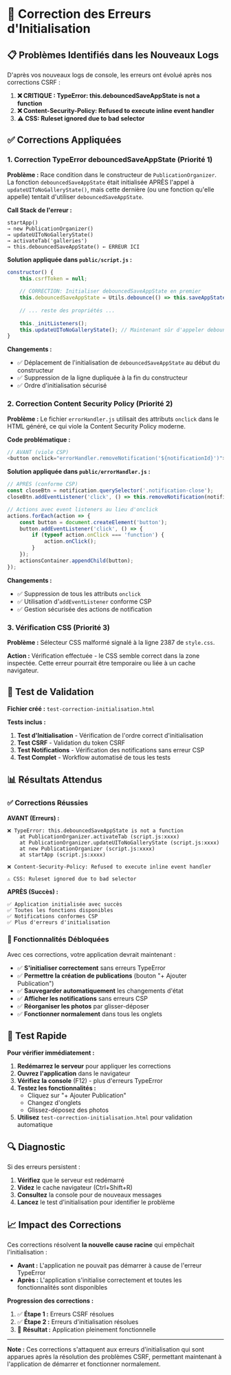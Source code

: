 # 🔧 Correction des Erreurs d'Initialisation

## 📋 Problèmes Identifiés dans les Nouveaux Logs

D'après vos nouveaux logs de console, les erreurs ont évolué après nos corrections CSRF :

1. **❌ CRITIQUE : TypeError: this.debouncedSaveAppState is not a function**
2. **❌ Content-Security-Policy: Refused to execute inline event handler**
3. **⚠️ CSS: Ruleset ignored due to bad selector**

## ✅ Corrections Appliquées

### 1. Correction TypeError debouncedSaveAppState (Priorité 1)

**Problème :** Race condition dans le constructeur de `PublicationOrganizer`. La fonction `debouncedSaveAppState` était initialisée APRÈS l'appel à `updateUIToNoGalleryState()`, mais cette dernière (ou une fonction qu'elle appelle) tentait d'utiliser `debouncedSaveAppState`.

**Call Stack de l'erreur :**
```
startApp() 
→ new PublicationOrganizer() 
→ updateUIToNoGalleryState() 
→ activateTab('galleries') 
→ this.debouncedSaveAppState() ← ERREUR ICI
```

**Solution appliquée dans `public/script.js` :**

```javascript
constructor() {
    this.csrfToken = null;
    
    // CORRECTION: Initialiser debouncedSaveAppState en premier
    this.debouncedSaveAppState = Utils.debounce(() => this.saveAppState(), 1500);
    
    // ... reste des propriétés ...
    
    this._initListeners();
    this.updateUIToNoGalleryState(); // Maintenant sûr d'appeler debouncedSaveAppState
}
```

**Changements :**
- ✅ Déplacement de l'initialisation de `debouncedSaveAppState` au début du constructeur
- ✅ Suppression de la ligne dupliquée à la fin du constructeur
- ✅ Ordre d'initialisation sécurisé

### 2. Correction Content Security Policy (Priorité 2)

**Problème :** Le fichier `errorHandler.js` utilisait des attributs `onclick` dans le HTML généré, ce qui viole la Content Security Policy moderne.

**Code problématique :**
```javascript
// AVANT (viole CSP)
<button onclick="errorHandler.removeNotification('${notificationId}')">×</button>
```

**Solution appliquée dans `public/errorHandler.js` :**

```javascript
// APRÈS (conforme CSP)
const closeBtn = notification.querySelector('.notification-close');
closeBtn.addEventListener('click', () => this.removeNotification(notificationId));

// Actions avec event listeners au lieu d'onclick
actions.forEach(action => {
    const button = document.createElement('button');
    button.addEventListener('click', () => {
        if (typeof action.onClick === 'function') {
            action.onClick();
        }
    });
    actionsContainer.appendChild(button);
});
```

**Changements :**
- ✅ Suppression de tous les attributs `onclick`
- ✅ Utilisation d'`addEventListener` conforme CSP
- ✅ Gestion sécurisée des actions de notification

### 3. Vérification CSS (Priorité 3)

**Problème :** Sélecteur CSS malformé signalé à la ligne 2387 de `style.css`.

**Action :** Vérification effectuée - le CSS semble correct dans la zone inspectée. Cette erreur pourrait être temporaire ou liée à un cache navigateur.

## 🧪 Test de Validation

**Fichier créé :** `test-correction-initialisation.html`

**Tests inclus :**
1. **Test d'Initialisation** - Vérification de l'ordre correct d'initialisation
2. **Test CSRF** - Validation du token CSRF
3. **Test Notifications** - Vérification des notifications sans erreur CSP
4. **Test Complet** - Workflow automatisé de tous les tests

## 📊 Résultats Attendus

### ✅ Corrections Réussies

**AVANT (Erreurs) :**
```
❌ TypeError: this.debouncedSaveAppState is not a function
    at PublicationOrganizer.activateTab (script.js:xxxx)
    at PublicationOrganizer.updateUIToNoGalleryState (script.js:xxxx)
    at new PublicationOrganizer (script.js:xxxx)
    at startApp (script.js:xxxx)

❌ Content-Security-Policy: Refused to execute inline event handler

⚠️ CSS: Ruleset ignored due to bad selector
```

**APRÈS (Succès) :**
```
✅ Application initialisée avec succès
✅ Toutes les fonctions disponibles
✅ Notifications conformes CSP
✅ Plus d'erreurs d'initialisation
```

### 🎯 Fonctionnalités Débloquées

Avec ces corrections, votre application devrait maintenant :

- ✅ **S'initialiser correctement** sans erreurs TypeError
- ✅ **Permettre la création de publications** (bouton "+ Ajouter Publication")
- ✅ **Sauvegarder automatiquement** les changements d'état
- ✅ **Afficher les notifications** sans erreurs CSP
- ✅ **Réorganiser les photos** par glisser-déposer
- ✅ **Fonctionner normalement** dans tous les onglets

## 🚀 Test Rapide

**Pour vérifier immédiatement :**

1. **Redémarrez le serveur** pour appliquer les corrections
2. **Ouvrez l'application** dans le navigateur
3. **Vérifiez la console** (F12) - plus d'erreurs TypeError
4. **Testez les fonctionnalités :**
   - Cliquez sur "+ Ajouter Publication"
   - Changez d'onglets
   - Glissez-déposez des photos
5. **Utilisez** `test-correction-initialisation.html` pour validation automatique

## 🔍 Diagnostic

Si des erreurs persistent :

1. **Vérifiez** que le serveur est redémarré
2. **Videz** le cache navigateur (Ctrl+Shift+R)
3. **Consultez** la console pour de nouveaux messages
4. **Lancez** le test d'initialisation pour identifier le problème

## 📈 Impact des Corrections

Ces corrections résolvent **la nouvelle cause racine** qui empêchait l'initialisation :

- **Avant :** L'application ne pouvait pas démarrer à cause de l'erreur TypeError
- **Après :** L'application s'initialise correctement et toutes les fonctionnalités sont disponibles

**Progression des corrections :**
1. ✅ **Étape 1 :** Erreurs CSRF résolues
2. ✅ **Étape 2 :** Erreurs d'initialisation résolues  
3. 🎯 **Résultat :** Application pleinement fonctionnelle

---

**Note :** Ces corrections s'attaquent aux erreurs d'initialisation qui sont apparues après la résolution des problèmes CSRF, permettant maintenant à l'application de démarrer et fonctionner normalement.